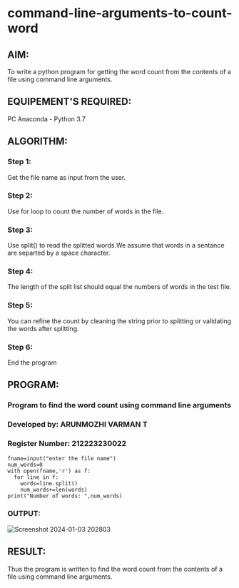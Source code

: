 # command-line-arguments-to-count-word
## AIM:
To write a python program for getting the word count from the contents of a file using command line arguments.
## EQUIPEMENT'S REQUIRED: 
PC
Anaconda - Python 3.7
## ALGORITHM: 
### Step 1:
Get the file name as input from the user.

### Step 2: 
Use for loop to count the number of words in the file.
 
 
### Step 3: 
Use split() to read the splitted words.We assume that words in a sentance are separted by a space character.


### Step 4:  
The length of the split list should equal the numbers of words in the test file. 


### Step 5: 
You can refine the count by cleaning the string prior to splitting or validating the words after splitting.

### Step 6: 
End the program

## PROGRAM:
### Program to find the word count using command line arguments
### Developed by: ARUNMOZHI VARMAN T
### Register Number: 212223230022
```
fname=input("enter the file name")
num_words=0
with open(fname,'r') as f:
  for line in f:
    words=line.split()
    num_words+=len(words)
print("Number of words: ",num_words)
```
### OUTPUT:
![Screenshot 2024-01-03 202803](https://github.com/ArunmozhiVarmanT/command-line-arguments-to-count-word/assets/144870523/6984b094-32a7-4c1b-b238-6fbbba5409af)

## RESULT:
Thus the program is written to find the word count from the contents of a file using command line arguments.
